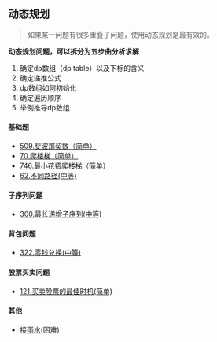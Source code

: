 ## 动态规划

> 如果某一问题有很多重叠子问题，使用动态规划是最有效的。

**动态规划问题，可以拆分为五步曲分析求解**

1. 确定dp数组（dp table）以及下标的含义
2. 确定递推公式
3. dp数组如何初始化
4. 确定遍历顺序
5. 举例推导dp数组

#### 基础题

- [509.斐波那契数（简单）](https://github.com/Capactity/blog/blob/master/algorithm/动态规划/509-斐波那契数.md)
- [70.爬楼梯（简单）](https://github.com/Capactity/blog/blob/master/algorithm/动态规划/70-爬楼梯.md)
- [746.最小花费爬楼梯（简单）](https://github.com/Capactity/blog/blob/master/algorithm/动态规划/746-最小花费爬楼梯.md)
- [62.不同路径(中等)](https://github.com/Capactity/blog/blob/master/algorithm/动态规划/62-不同路径.md)

#### 子序列问题

- [300.最长递增子序列(中等)](https://github.com/Capactity/blog/blob/master/algorithm/动态规划/300-最长递增子序列.md)

#### 背包问题

- [322.零钱兑换(中等)](https://github.com/Capactity/blog/blob/master/algorithm/动态规划/322-零钱兑换.md)

#### 股票买卖问题

- [121.买卖股票的最佳时机(简单)](https://github.com/Capactity/blog/blob/master/algorithm/动态规划/322-零钱兑换.md)

#### 其他

- [接雨水(困难)](https://github.com/Capactity/blog/blob/master/algorithm/动态规划/42-接雨水.md)



